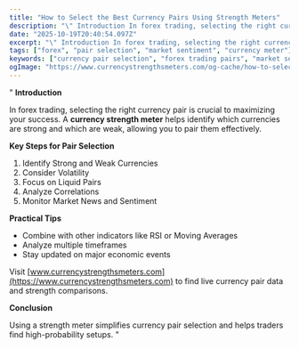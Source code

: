 ```yaml
---
title: "How to Select the Best Currency Pairs Using Strength Meters"
description: "\" Introduction In forex trading, selecting the right currency pair is crucial to maximizing your success..."
date: "2025-10-19T20:40:54.097Z"
excerpt: "\" Introduction In forex trading, selecting the right currency pair is crucial to maximizing your success. A currency strength meter helps identify which currencies are strong and which are weak, allowing you to pair them effectively. Key Steps for Pair Selection 1. Identify Strong and Weak Currencies 2. Consider Volatility..."
tags: ["forex", "pair selection", "market sentiment", "currency meter"]
keywords: ["currency pair selection", "forex trading pairs", "market sentiment", "forex beginners guide", "currency strength pairing"]
ogImage: "https://www.currencystrengthsmeters.com/og-cache/how-to-select-the-best-currency-pairs-using-strength-meters.jpg"
---
```

"
**Introduction**

In forex trading, selecting the right currency pair is crucial to maximizing your success. A **currency strength meter** helps identify which currencies are strong and which are weak, allowing you to pair them effectively.

**Key Steps for Pair Selection**

1. Identify Strong and Weak Currencies  
2. Consider Volatility  
3. Focus on Liquid Pairs  
4. Analyze Correlations  
5. Monitor Market News and Sentiment

**Practical Tips**

- Combine with other indicators like RSI or Moving Averages  
- Analyze multiple timeframes  
- Stay updated on major economic events  

Visit [www.currencystrengthsmeters.com](https://www.currencystrengthsmeters.com) to find live currency pair data and strength comparisons.

**Conclusion**

Using a strength meter simplifies currency pair selection and helps traders find high-probability setups.
"
